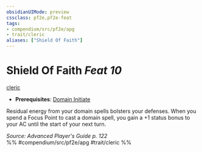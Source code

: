 ```yaml
---
obsidianUIMode: preview
cssclass: pf2e,pf2e-feat
tags:
- compendium/src/pf2e/apg
- trait/cleric
aliases: ["Shield Of Faith"]
---
```

# Shield Of Faith  *Feat 10*  
[cleric](/rules/traits/cleric.md)  

- **Prerequisites**: [Domain Initiate](/compendium/feats/domain-initiate.md)

Residual energy from your domain spells bolsters your defenses. When you spend a Focus Point to cast a domain spell, you gain a +1 status bonus to your AC until the start of your next turn.

*Source: Advanced Player's Guide p. 122*  
%% #compendium/src/pf2e/apg #trait/cleric %%